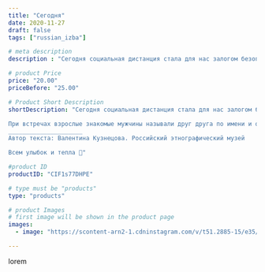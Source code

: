 ```yaml
---
title: "Сегодня"
date: 2020-11-27
draft: false
tags: ["russian_izba"]

# meta description
description : "Сегодня социальная дистанция стала для нас залогом безопасности. Рукопожатия, объятия и поцелуи при встрече заменили улыбка из-под маски и помахивание рукой на"

# product Price
price: "20.00"
priceBefore: "25.00"

# Product Short Description
shortDescription: "Сегодня социальная дистанция стала для нас залогом безопасности. Рукопожатия, объятия и поцелуи при встрече заменили улыбка из-под маски и помахивание рукой на расстоянии полутора метров. Однако все непростые времена непременно закончатся, а мы предлагаем вам вспомнить, как приветствовали друг друга русские крестьяне в конце XIX – начале ХХ в.

При встречах взрослые знакомые мужчины называли друг друга по имени и отчеству, иногда только по имени, и снимали обоюдно шапки и раскланивались. Нередко подавали друг другу руки и останавливались на несколько минут, чтобы узнать, по какому делу каждый из них идет, часто просили передать близкому соседу какое-либо поручение, родным – поклон. Женщины подчас были более эмоциональны. Если они находились даже в дальнем родстве непременно целовались, как при встрече, так и при прощании. Парни, приходя на «беседу», демонстрировали свое почтение присутствовавшим там девушкам следующим образом: здоровались с ними за руку, назвав каждую по имени и отчеству.
_____________________
Автор текста: Валентина Кузнецова. Российский этнографический музей 

Всем улыбок и тепла 🌷"

#product ID
productID: "CIF1s77DHPE"

# type must be "products"
type: "products"

# product Images
# first image will be shown in the product page
images:
  - image: "https://scontent-arn2-1.cdninstagram.com/v/t51.2885-15/e35/127250885_161346892340063_5629947620814155590_n.jpg?_nc_ht=scontent-arn2-1.cdninstagram.com&_nc_cat=111&_nc_ohc=JjtfRLMQjvwAX_RUWQp&tp=1&oh=b042eb4dba0f59956910671dbd07da0c&oe=604ECD4A&ig_cache_key=MjQ1MTYwMTc1NjYzNjYwNzQyOA%3D%3D.2"

---
```

lorem
